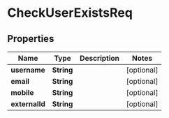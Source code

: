 

# CheckUserExistsReq


## Properties

| Name | Type | Description | Notes |
|------------ | ------------- | ------------- | -------------|
|**username** | **String** |  |  [optional] |
|**email** | **String** |  |  [optional] |
|**mobile** | **String** |  |  [optional] |
|**externalId** | **String** |  |  [optional] |




